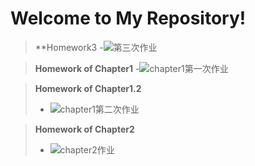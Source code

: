 Welcome to My Repository!
=============================================
>**Homework3
>-![第三次作业](https://github.com/Zhicheng-Zhang/computationalphysics_N20133011101211/tree/master/homework3)


>**Homework of Chapter1**
>-![chapter1第一次作业](https://github.com/Zhicheng-Zhang/computationalphysics_N20133011101211/tree/master/chapter1)

>**Homework of Chapter1.2**
>- ![chapter1第二次作业](https://github.com/Zhicheng-Zhang/computationalphysics_N20133011101211/tree/master/chapter1.2)

>**Homework of Chapter2**
>- ![chapter2作业](https://github.com/Zhicheng-Zhang/computationalphysics_N20133011101211/tree/master/chapter2)




